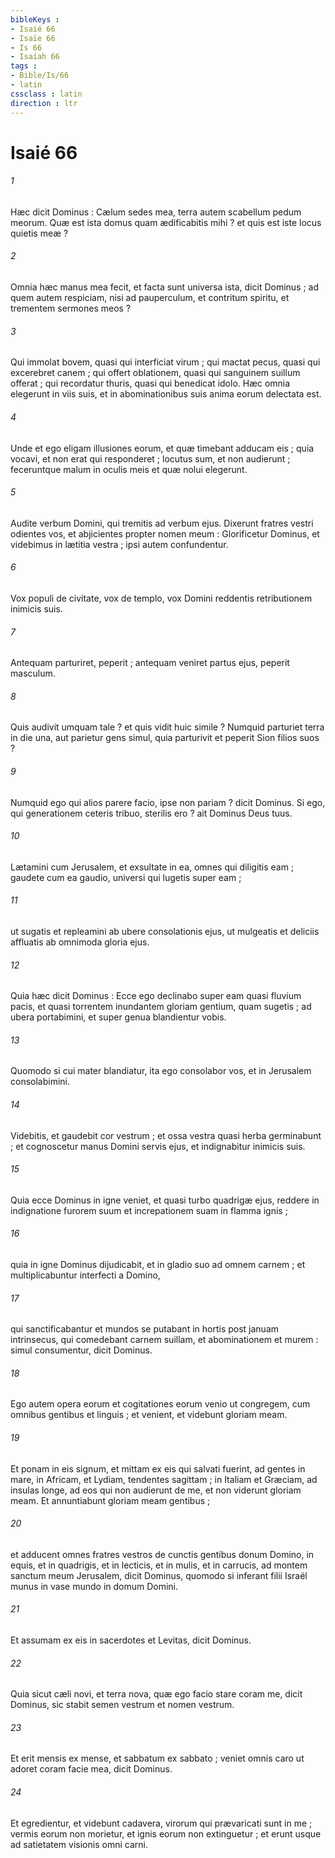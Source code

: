 ```yaml
---
bibleKeys : 
- Isaié 66
- Isaïe 66
- Is 66
- Isaiah 66
tags : 
- Bible/Is/66
- latin
cssclass : latin
direction : ltr
---
```


# Isaié 66

###### 1
Hæc dicit Dominus : Cælum sedes mea, terra autem scabellum pedum meorum. Quæ est ista domus quam ædificabitis mihi ? et quis est iste locus quietis meæ ?
###### 2
Omnia hæc manus mea fecit, et facta sunt universa ista, dicit Dominus ; ad quem autem respiciam, nisi ad pauperculum, et contritum spiritu, et trementem sermones meos ?
###### 3
Qui immolat bovem, quasi qui interficiat virum ; qui mactat pecus, quasi qui excerebret canem ; qui offert oblationem, quasi qui sanguinem suillum offerat ; qui recordatur thuris, quasi qui benedicat idolo. Hæc omnia elegerunt in viis suis, et in abominationibus suis anima eorum delectata est.
###### 4
Unde et ego eligam illusiones eorum, et quæ timebant adducam eis ; quia vocavi, et non erat qui responderet ; locutus sum, et non audierunt ; feceruntque malum in oculis meis et quæ nolui elegerunt.
###### 5
Audite verbum Domini, qui tremitis ad verbum ejus. Dixerunt fratres vestri odientes vos, et abjicientes propter nomen meum : Glorificetur Dominus, et videbimus in lætitia vestra ; ipsi autem confundentur.
###### 6
Vox populi de civitate, vox de templo, vox Domini reddentis retributionem inimicis suis.
###### 7
Antequam parturiret, peperit ; antequam veniret partus ejus, peperit masculum.
###### 8
Quis audivit umquam tale ? et quis vidit huic simile ? Numquid parturiet terra in die una, aut parietur gens simul, quia parturivit et peperit Sion filios suos ?
###### 9
Numquid ego qui alios parere facio, ipse non pariam ? dicit Dominus. Si ego, qui generationem ceteris tribuo, sterilis ero ? ait Dominus Deus tuus.
###### 10
Lætamini cum Jerusalem, et exsultate in ea, omnes qui diligitis eam ; gaudete cum ea gaudio, universi qui lugetis super eam ;
###### 11
ut sugatis et repleamini ab ubere consolationis ejus, ut mulgeatis et deliciis affluatis ab omnimoda gloria ejus.
###### 12
Quia hæc dicit Dominus : Ecce ego declinabo super eam quasi fluvium pacis, et quasi torrentem inundantem gloriam gentium, quam sugetis ; ad ubera portabimini, et super genua blandientur vobis.
###### 13
Quomodo si cui mater blandiatur, ita ego consolabor vos, et in Jerusalem consolabimini.
###### 14
Videbitis, et gaudebit cor vestrum ; et ossa vestra quasi herba germinabunt ; et cognoscetur manus Domini servis ejus, et indignabitur inimicis suis.
###### 15
Quia ecce Dominus in igne veniet, et quasi turbo quadrigæ ejus, reddere in indignatione furorem suum et increpationem suam in flamma ignis ;
###### 16
quia in igne Dominus dijudicabit, et in gladio suo ad omnem carnem ; et multiplicabuntur interfecti a Domino,
###### 17
qui sanctificabantur et mundos se putabant in hortis post januam intrinsecus, qui comedebant carnem suillam, et abominationem et murem : simul consumentur, dicit Dominus.
###### 18
Ego autem opera eorum et cogitationes eorum venio ut congregem, cum omnibus gentibus et linguis ; et venient, et videbunt gloriam meam.
###### 19
Et ponam in eis signum, et mittam ex eis qui salvati fuerint, ad gentes in mare, in Africam, et Lydiam, tendentes sagittam ; in Italiam et Græciam, ad insulas longe, ad eos qui non audierunt de me, et non viderunt gloriam meam. Et annuntiabunt gloriam meam gentibus ;
###### 20
et adducent omnes fratres vestros de cunctis gentibus donum Domino, in equis, et in quadrigis, et in lecticis, et in mulis, et in carrucis, ad montem sanctum meum Jerusalem, dicit Dominus, quomodo si inferant filii Israël munus in vase mundo in domum Domini.
###### 21
Et assumam ex eis in sacerdotes et Levitas, dicit Dominus.
###### 22
Quia sicut cæli novi, et terra nova, quæ ego facio stare coram me, dicit Dominus, sic stabit semen vestrum et nomen vestrum.
###### 23
Et erit mensis ex mense, et sabbatum ex sabbato ; veniet omnis caro ut adoret coram facie mea, dicit Dominus.
###### 24
Et egredientur, et videbunt cadavera, virorum qui prævaricati sunt in me ; vermis eorum non morietur, et ignis eorum non extinguetur ; et erunt usque ad satietatem visionis omni carni.
